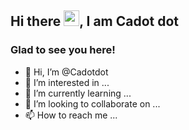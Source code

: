 <!-- visitor counter -->
 <p align="right"> 
  <![](https://komarev.com/ghpvc/?username=Cadotdot&color=FFFBFC&label=VIEWS) />
 </p>

<!-- welcome message -->
 <h2>Hi there <img src="https://media.giphy.com/media/hvRJCLFzcasrR4ia7z/giphy.gif" width="25px">, I am Cadot dot </h2>
  
 <h3>Glad to see you here!</h3>


- 👋 Hi, I’m @Cadotdot
- 👀 I’m interested in ...
- 🌱 I’m currently learning ...
- 💞️ I’m looking to collaborate on ...
- 📫 How to reach me ...

<!---
Cadotdot/Cadotdot is a ✨ special ✨ repository because its `README.md` (this file) appears on your GitHub profile.
You can click the Preview link to take a look at your changes.
--->

